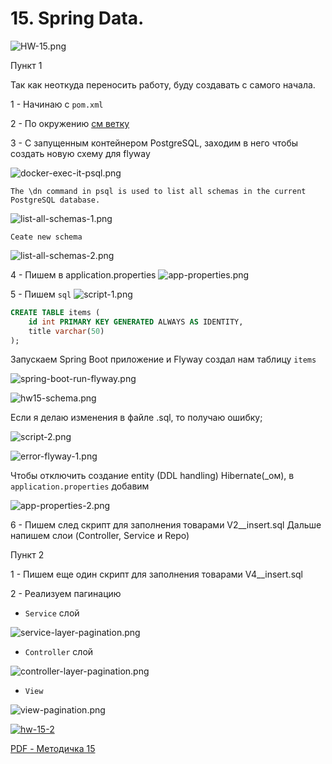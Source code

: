
# 15. Spring Data.

![HW-15.png](img/HW-15.png)

Пункт 1 

Так как неоткуда переносить работу, буду создавать
с самого начала.

1 - Начинаю с `pom.xml`

2 - По окружению [см ветку](https://github.com/lalik77/geek-brains-vtb/tree/11-lecture)

3 - C запущенным контейнером PostgreSQL, заходим в него чтобы создать новую схему для flyway

![docker-exec-it-psql.png](img%2Fdocker-exec-it-psql.png)

`The \dn command in psql is used to list all schemas in the current PostgreSQL database.`

![list-all-schemas-1.png](img%2Flist-all-schemas-1.png)

`Ceate new schema`

![list-all-schemas-2.png](img%2Flist-all-schemas-2.png)

4 - Пишем в application.properties 
![app-properties.png](img/app-properties.png)

5 - Пишем `sql`
![script-1.png](img/script-1.png)

```sql
CREATE TABLE items (
    id int PRIMARY KEY GENERATED ALWAYS AS IDENTITY,
    title varchar(50)
);
```
Запускаем Spring Boot приложение и Flyway создал нам таблицу `items`

![spring-boot-run-flyway.png](img%2Fspring-boot-run-flyway.png)

![hw15-schema.png](img/hw15-schema.png)

Если я делаю изменения в файле .sql, то получаю ошибку;  

![script-2.png](img/script-2.png)

![error-flyway-1.png](img/error-flyway-1.png)

Чтобы отключить создание entity (DDL handling) Hibernate(_ом), 
в `application.properties` добавим 

![app-properties-2.png](img/app-properties-2.png)

6 - Пишем след скрипт для заполнения товарами
V2__insert.sql
Дальше напишем слои (Controller, Service и Repo)

Пункт 2

1 - Пишем еще один скрипт для заполнения товарами
V4__insert.sql

2 - Реализуем пагинацию

 - `Service` слой

![service-layer-pagination.png](img%2Fservice-layer-pagination.png)

 - `Controller` слой

![controller-layer-pagination.png](img%2Fcontroller-layer-pagination.png)

 -  `View`

![view-pagination.png](img%2Fview-pagination.png)



[![hw-15-2](img/thumb.png)](https://youtu.be/1EZzg6mqwRQ "hw-15-2")


[PDF - Методичка 15](Java-ВТБ-Методичка-15.pdf)